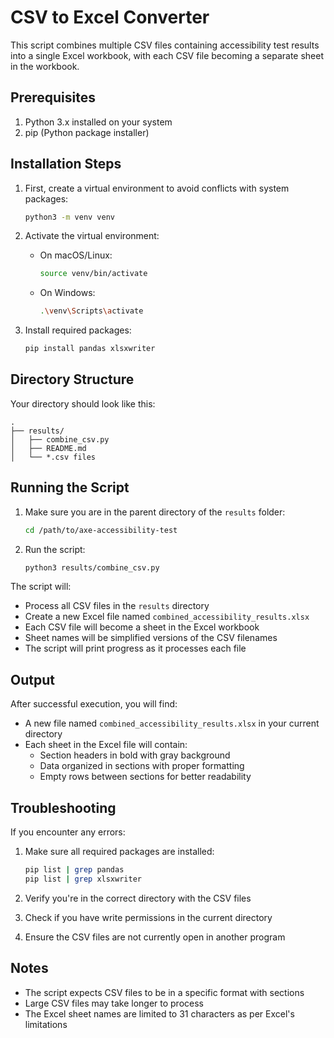 # CSV to Excel Converter

This script combines multiple CSV files containing accessibility test results into a single Excel workbook, with each CSV file becoming a separate sheet in the workbook.

## Prerequisites

1. Python 3.x installed on your system
2. pip (Python package installer)

## Installation Steps

1. First, create a virtual environment to avoid conflicts with system packages:
   ```bash
   python3 -m venv venv
   ```

2. Activate the virtual environment:
   - On macOS/Linux:
     ```bash
     source venv/bin/activate
     ```
   - On Windows:
     ```bash
     .\venv\Scripts\activate
     ```

3. Install required packages:
   ```bash
   pip install pandas xlsxwriter
   ```

## Directory Structure

Your directory should look like this:
```
.
├── results/
│   ├── combine_csv.py
│   ├── README.md
│   └── *.csv files
```

## Running the Script

1. Make sure you are in the parent directory of the `results` folder:
   ```bash
   cd /path/to/axe-accessibility-test
   ```

2. Run the script:
   ```bash
   python3 results/combine_csv.py
   ```

The script will:
- Process all CSV files in the `results` directory
- Create a new Excel file named `combined_accessibility_results.xlsx`
- Each CSV file will become a sheet in the Excel workbook
- Sheet names will be simplified versions of the CSV filenames
- The script will print progress as it processes each file

## Output

After successful execution, you will find:
- A new file named `combined_accessibility_results.xlsx` in your current directory
- Each sheet in the Excel file will contain:
  - Section headers in bold with gray background
  - Data organized in sections with proper formatting
  - Empty rows between sections for better readability

## Troubleshooting

If you encounter any errors:

1. Make sure all required packages are installed:
   ```bash
   pip list | grep pandas
   pip list | grep xlsxwriter
   ```

2. Verify you're in the correct directory with the CSV files
3. Check if you have write permissions in the current directory
4. Ensure the CSV files are not currently open in another program

## Notes

- The script expects CSV files to be in a specific format with sections
- Large CSV files may take longer to process
- The Excel sheet names are limited to 31 characters as per Excel's limitations 